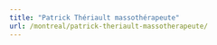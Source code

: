 ```yaml
---
title: "Patrick Thériault massothérapeute"
url: /montreal/patrick-theriault-massotherapeute/
---
```

